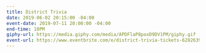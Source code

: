 ```yaml
---
title: District Trivia
date: 2019-06-02 20:15:00 -04:00
event-date: 2019-07-11 20:00:00 -04:00
end-time: 10PM
giphy-url: https://media.giphy.com/media/APDFlaP8poxD9DV1PM/giphy.gif
event-url: https://www.eventbrite.com/e/district-trivia-tickets-62826397446
---
```


